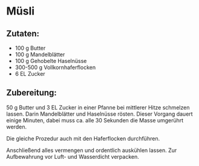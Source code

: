 Müsli
=====

Zutaten:
--------
 * 100&nbsp;g Butter
 * 100&nbsp;g Mandelblätter
 * 100&nbsp;g Gehobelte Haselnüsse
 * 300-500&nbsp;g Vollkornhaferflocken
 * 6&nbsp;EL Zucker

Zubereitung:
------------
50&nbsp;g Butter und 3&nbsp;EL Zucker in einer Pfanne bei mittlerer Hitze schmelzen lassen. Darin Mandelblätter und Haselnüsse rösten. Dieser Vorgang dauert einige Minuten, dabei muss ca. alle 30&nbsp;Sekunden die Masse umgerührt werden.

Die gleiche Prozedur auch mit den Haferflocken durchführen.

Anschließend alles vermengen und ordentlich auskühlen lassen. Zur Aufbewahrung vor Luft- und Wasserdicht verpacken.
